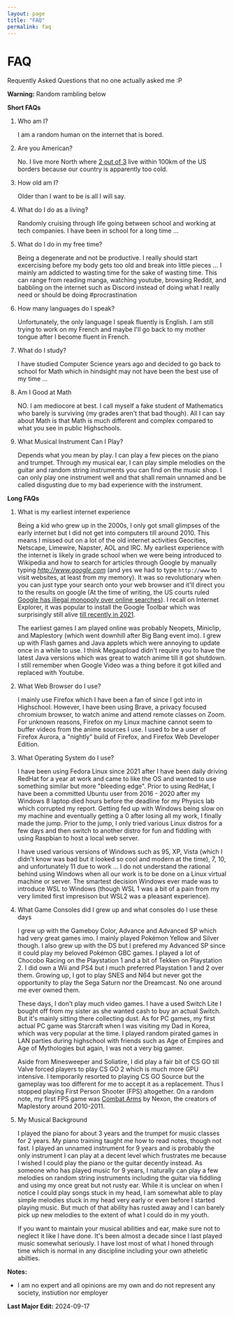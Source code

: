 ```yaml
---
layout: page
title: "FAQ"
permalink: faq
---
```


# FAQ

Requently Asked Questions that no one actually asked me :P

**Warning:** Random rambling below

<b>Short FAQs</b>
1. Who am I?

    I am a random human on the internet that is bored.

2. Are you American?

    No. I live more North where [2 out of 3](https://www.international.gc.ca/country-pays/us-eu/relations.aspx?lang=eng) live within 100km of the US borders because our country is apparently too cold.

3. How old am I?

    Older than I want to be is all I will say.

4. What do I do as a living?

    Randomly cruising through life going between school and working at tech companies. I have been in school for a long time ...

5. What do I do in my free time?

    Being a degenerate and not be productive. I really should start excercising before my body gets too old and break into little pieces ...
    I mainly am addicted to wasting time for the sake of wasting time. This can range from reading manga, watching youtube, browsing Reddit, 
    and babbling on the internet such as Discord instead of doing what I really need or should be doing #procrastination

6. How many languages do I speak?

    Unfortunately, the only language I speak fluently is English. I am still trying to work on my French and maybe I'll go back to my mother tongue after I become 
fluent in French.

7. What do I study?

    I have studied Computer Science years ago and decided to go back to school for Math which in hindsight may not have been the best use of my 
time ...

8. Am I Good at Math

    NO. I am mediocore at best. I call myself a fake student of Mathematics who barely is surviving (my grades aren't that bad though). 
    All I can say about Math is that Math is much different and complex compared to what you see in public Highschools.

9. What Musical Instrument Can I Play?

    Depends what you mean by play. I can play a few pieces on the piano and trumpet. Through my musical ear, I can play simple melodies on the 
    guitar and random string instruments you can find on the music shop. I can only play one instrument well and that shall remain unnamed and 
    be called disgusting due to my bad experience with the instrument.

<b>Long FAQs</b>
1. What is my earliest internet experience

    Being a kid who grew up in the 2000s, I only got small glimpses of the early internet but I did not get into computers till around 2010. 
This means I missed out on a lot of the old internet activities Geocities, Netscape, Limewire, Napster, AOL and IRC. My earliest experience 
with the internet is likely in grade school when we were being introduced to Wikipedia and how to search for articles through Google by 
manually typing *http://www.google.com* (and yes we had to type `http://www` to visit websites, at least from my memory). 
It was so revolutionary when you can just type your search onto your web browser and it'll direct you to 
the results on google (At the time of writing, the US courts ruled [Google has illegal monopoly over online searches](https://www.cbc.ca/news/world/google-illegal-monopoly-1.7285798)). 
I recall on Internet Explorer, it was popular to install the Google Toolbar which was surprisingly still alive [till recently in 2021](https://hackaday.com/2021/12/16/gone-google-toolbar-2000-2021/).

    The earliest games I am played online was probably Neopets, Miniclip, and Maplestory (which went downhill after Big Bang event imo). I grew 
up with Flash games and Java applets which were annoying to update once in a while to use. I think Megaupload didn't require you to have the 
latest Java versions which was great to watch anime till it got shutdown. I still remember when Google Video was a thing before it got killed 
and replaced with Youtube.

2. What Web Browser do I use?

    I mainly use Firefox which I have been a fan of since I got into in Highschool. However, I have been using Brave, a privacy focused chromium 
browser, to watch anime and attend remote classes on Zoom. For unknown reasons, Firefox on my Linux machine cannot seem to buffer videos from the anime sources I use. 
I used to be a user of Firefox Aurora, a "nightly" build of Firefox, and Firefox Web Developer Edition.

3. What Operating System do I use?

    I have been using Fedora Linux since 2021 after I have been daily driving RedHat for a year at work and came to like the OS and wanted to 
use something similar but more "bleeding edge". Prior to using RedHat, I have been a committed Ubuntu user from 2016 - 2020 after my Windows 
8 laptop died hours before the deadline for my Physics lab which corrupted my report. Getting fed up with Windows being slow on my machine 
and eventually getting a 0 after losing all my work, I finally made the jump. Prior to the jump, I only tried various Linux distros for a few days 
and then switch to another distro for fun and fiddling with using Raspbian to host a local web server.

    I have used various versions of Windows such as 95, XP, Vista (which I didn't know was bad but it looked so cool and modern at the time), 
7, 10, and unfortunately 11 due to work ... I do not understand the rational behind using Windows when all our work is to be done on a Linux 
virtual machine or server. The smartest decision Windows ever made was to introduce WSL to Windows (though WSL 1 was a bit of a pain from 
my very limited first impresison but WSL2 was a pleasant experience).

4. What Game Consoles did I grew up and what consoles do I use these days

    I grew up with the Gameboy Color, Advance and Advanced SP which had very great games imo. I mainly played Pokémon Yellow and Silver though. 
I also grew up with the DS but I prefered my Advanced SP since it could play my beloved Pokémon GBC games. I played a lot of Chocobo Racing on the 
Playstation 1 and a bit of Tekken on Playstation 2. I did own a Wii and PS4 but I much preferred Playstation 1 and 2 over them. 
Growing up, I got to play SNES and N64 but never got the opportunity to play the Sega Saturn nor the Dreamcast. No one around me ever owned them.

    These days, I don't play much video games. I have a used Switch Lite I bought off from my sister as she wanted cash to buy an actual 
Switch. But it's mainly sitting there collecting dust. As for PC games, my first actual PC game was Starcraft when I was visiting my Dad in Korea, 
which was very popular at the time. I played random pirated games in LAN parties during highschool with friends such as Age of Empires and Age of Mythologies but again,
I was not a very big gamer.

    Aside from Minesweeper and Soliatire, I did play a fair bit of CS GO till Valve forced players to play CS GO 2 which is much more GPU 
intensive. I temporarily resorted to playing CS GO Source but the gameplay was too different for me to accept it as a replacement. Thus I 
stopped playing First Person Shooter (FPS) altogether. On a random note, my first FPS game was [Combat Arms](https://en.wikipedia.org/wiki/Combat_Arms) 
by Nexon, the creators of Maplestory around 2010-2011.

5. My Musical Background

    I played the piano for about 3 years and the trumpet for music classes for 2 years. My piano training taught me how to read notes, though 
    not fast. I played an unnamed instrument for 9 years and is probably the only instrument I can play at a decent level which frustrates me 
    because I wished I could play the piano or the guitar decently instead. As someone who has played music for 9 years, I naturally can 
    play a few melodies on random string instruments including the guitar via fiddling and using my once great but not rusty ear. While it 
    is unclear on when I notice I could play songs stuck in my head, I am somewhat able to play simple melodies stuck in my head very early 
    or even before I started playing music. But much of that ability has rusted away and I can barely pick up new melodies to the extent 
    of what I could do in my youth.

    If you want to maintain your musical abilities and ear, make sure not to neglect it like I have done. It's been almost a decade since I 
    last played music somewhat seriously. I have lost most of what I honed through time which is normal in any discipline including your own 
    atheletic abilties.


<b class = "ul-p">Notes:</b> 
<ul class>
<li>I am no expert and all opinions are my own and do not represent any society, instiution nor employer</li>
</ul>

<p class = "last-edit"><b>Last Major Edit:</b> 2024-09-17</p> 

